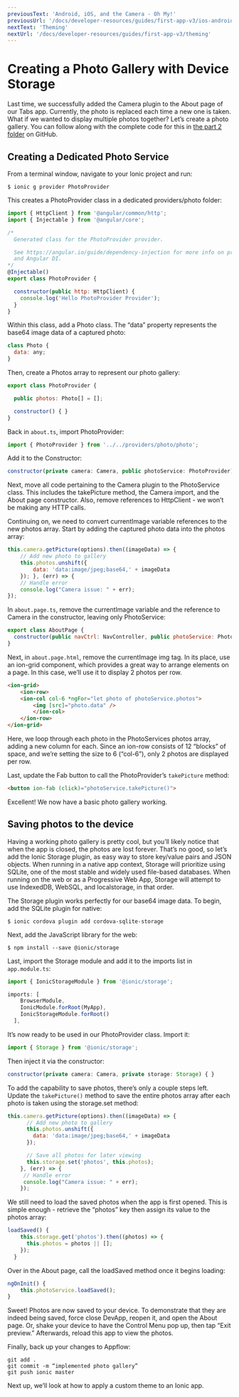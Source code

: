 ```yaml
---
previousText: 'Android, iOS, and the Camera - Oh My!'
previousUrl: '/docs/developer-resources/guides/first-app-v3/ios-android-camera'
nextText: 'Theming'
nextUrl: '/docs/developer-resources/guides/first-app-v3/theming'
---
```


# Creating a Photo Gallery with Device Storage

Last time, we successfully added the Camera plugin to the About page of our Tabs app. Currently, the photo is replaced each time a new one is taken. What if we wanted to display multiple photos together? Let’s create a photo gallery. You can follow along with the complete code for this in [the part 2 folder](https://github.com/ionic-team/photo-gallery-tutorial-ionic3/tree/master/part2) on GitHub.

## Creating a Dedicated Photo Service

From a terminal window, navigate to your Ionic project and run:

```shell
$ ionic g provider PhotoProvider
```

This creates a PhotoProvider class in a dedicated providers/photo folder:

```Javascript
import { HttpClient } from '@angular/common/http';
import { Injectable } from '@angular/core';

/*
  Generated class for the PhotoProvider provider.

  See https://angular.io/guide/dependency-injection for more info on providers
  and Angular DI.
*/
@Injectable()
export class PhotoProvider {

  constructor(public http: HttpClient) {
    console.log('Hello PhotoProvider Provider');
  }
}
```

Within this class, add a Photo class. The “data” property represents the base64 image data of a captured photo:

```Javascript
class Photo {
  data: any;
}
```

Then, create a Photos array to represent our photo gallery:

```Javascript
export class PhotoProvider {

  public photos: Photo[] = [];

  constructor() { }
}
```

Back in `about.ts`, import PhotoProvider:

```Javascript
import { PhotoProvider } from '../../providers/photo/photo';
```

Add it to the Constructor:

```Javascript
constructor(private camera: Camera, public photoService: PhotoProvider) {  }
```

Next, move all code pertaining to the Camera plugin to the PhotoService class. This includes the takePicture method, the Camera import, and the About page constructor. Also, remove references to HttpClient - we won’t be making any HTTP calls.

Continuing on, we need to convert currentImage variable references to the new photos array. Start by adding the captured photo data into the photos array:

```Javascript
this.camera.getPicture(options).then((imageData) => {
    // Add new photo to gallery
    this.photos.unshift({
        data: 'data:image/jpeg;base64,' + imageData
    }); }, (err) => {
    // Handle error
    console.log("Camera issue: " + err);
});
```

In `about.page.ts`, remove the currentImage variable and the reference to Camera in the constructor, leaving only PhotoService:

```Javascript
export class AboutPage {
  constructor(public navCtrl: NavController, public photoService: PhotoProvider) {  }
}
```

Next, in `about.page.html`, remove the currentImage img tag. In its place, use an ion-grid component, which provides a great way to arrange elements on a page. In this case, we’ll use it to display 2 photos per row.

```html
<ion-grid>
    <ion-row>
    <ion-col col-6 *ngFor="let photo of photoService.photos">
        <img [src]="photo.data" />
        </ion-col>
    </ion-row>
</ion-grid>
```

Here, we loop through each photo in the PhotoServices photos array, adding a new column for each. Since an ion-row consists of 12 “blocks” of space, and we’re setting the size to 6 (“col-6”), only 2 photos are displayed per row.

Last, update the Fab button to call the PhotoProvider’s `takePicture` method:

```Html
<button ion-fab (click)="photoService.takePicture()">
```

Excellent! We now have a basic photo gallery working.

## Saving photos to the device

Having a working photo gallery is pretty cool, but you’ll likely notice that when the app is closed, the photos are lost forever. That’s no good, so let’s add the Ionic Storage plugin, as easy way to store key/value pairs and JSON objects. When running in a native app context, Storage will prioritize using SQLite, one of the most stable and widely used file-based databases. When running on the web or as a Progressive Web App, Storage will attempt to use IndexedDB, WebSQL, and localstorage, in that order.

The Storage plugin works perfectly for our base64 image data. To begin, add the SQLite plugin for native:

```shell
$ ionic cordova plugin add cordova-sqlite-storage
```

Next, add the JavaScript library for the web:

```shell
$ npm install --save @ionic/storage
```

Last, import the Storage module and add it to the imports list in `app.module.ts`:

```Javascript
import { IonicStorageModule } from '@ionic/storage';

imports: [
    BrowserModule,
    IonicModule.forRoot(MyApp),
    IonicStorageModule.forRoot()
  ],
```

It’s now ready to be used in our PhotoProvider class. Import it:

```Javascript
import { Storage } from '@ionic/storage';
```

Then inject it via the constructor:

```Javascript
constructor(private camera: Camera, private storage: Storage) { }
```

To add the capability to save photos, there’s only a couple steps left. Update the `takePicture()` method to save the entire photos array after each photo is taken using the storage.set method:

```Javascript
this.camera.getPicture(options).then((imageData) => {
      // Add new photo to gallery
      this.photos.unshift({
        data: 'data:image/jpeg;base64,' + imageData
      });

      // Save all photos for later viewing
      this.storage.set('photos', this.photos);
    }, (err) => {
     // Handle error
     console.log("Camera issue: " + err);
    });
```

We still need to load the saved photos when the app is first opened. This is simple enough - retrieve the “photos” key then assign its value to the photos array:

```Javascript
loadSaved() {
    this.storage.get('photos').then((photos) => {
      this.photos = photos || [];
    });
  }
```

Over in the About page, call the loadSaved method once it begins loading:

```Javascript
ngOnInit() {
    this.photoService.loadSaved();
}
```

Sweet! Photos are now saved to your device. To demonstrate that they are indeed being saved, force close DevApp, reopen it, and open the About page. Or, shake your device to have the Control Menu pop up, then tap “Exit preview.” Afterwards, reload this app to view the photos.

Finally, back up your changes to Appflow:

```shell
git add .
git commit -m “implemented photo gallery”
git push ionic master
```

Next up, we’ll look at how to apply a custom theme to an Ionic app.
